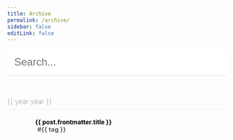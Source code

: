 ```yaml
---
title: Archive
permalink: /archive/
sidebar: false
editLink: false
---
```


<input class="search-box" type="text" v-model="search" placeholder="Search...">

<div v-for="year in years">

<h3 class="year-title">{{ year.year }}</h3>

<div class="archive-post" v-for="post in year.posts">

<h4 class="archive-post__title">
<a :href="post.path">{{ post.frontmatter.title }}</a>
</h4>

<div class="archive-post__metadata">
<DateTime class="archive-post__date" :time="post.frontmatter.date" format="YYYY-MM-DD" />
<span class="tag" v-for="tag in (post.frontmatter?.tags || [])">#{{ tag }}</span>
</div>

</div>

</div>

<script lang="ts">
import {onMounted, ref, reactive, computed} from 'vue'
import {usePagesData} from '@vuepress/client'

export default {
    setup() {
        const posts = reactive([])
        const search = ref(null)

        const years = computed(() => {
            const foundPosts = posts.filter(post => !search.value
                || post.frontmatter.title.toLowerCase().includes(search.value.toLowerCase())
                || (post.frontmatter.categories || []).some(category => category.includes(search.value.toLowerCase()))
                || (post.frontmatter.tags || []).some(tag => tag.includes(search.value.toLowerCase())))

            const yearsLookup = foundPosts.reduce((years, post) => {
                const year = new Date(post.frontmatter.date).getFullYear()

                years[year] = years[year] || []
                years[year].push(post)

                return years
            }, {})

            const yearsList = Object.keys(yearsLookup).map(year => ({
                year,
                posts: yearsLookup[year]
            }))

            yearsList.sort((a, b) => b.year - a.year)

            return yearsList
        })

        onMounted(() => {
            Promise.all(Object.values(usePagesData().value).map(get => get()))
                .then(pages => {
                    const postsPages = pages.filter(page => page.filePathRelative?.startsWith("posts/") && page.filePathRelative !== "posts/README.md")
                    postsPages.sort((a, b) => b.filePathRelative > a.filePathRelative ? 1 : -1)

                    posts.push(...postsPages)
                })
        })

        return {
            search,
            years
        }
    }
}
</script>

<style>
    input.search-box {
        width: 100%;
        border: none;
        border-bottom: 2px solid #eee;
        padding: 1rem;
        font-size: 1.5rem;

        transition: border-bottom 0.2s ease-in-out;
        background-color: none;
    }

    input.search-box:hover {
        border-bottom: 2px solid #ddd;
    }

    input.search-box:focus {
        border-bottom: 2px solid #1FB3FF;
        outline: none;
    }

    .year-title {
        font-weight: lighter;
        margin-top: 3rem;
        padding-bottom: 0.5rem;
        border-bottom: 1px solid #eee;
    }

    .tag {
        font-size: 0.9rem;
        font-weight: bold;
        margin: 0 5px;
    }

    .archive-post {
        margin-left: 4rem;
    }

    .archive-post__title {
        margin-bottom: 0;
    }

    .archive-post__title a {
        color: #000;
    }

    .archive-post__metadata {

    }

    .archive-post__date {
        font-size: 0.9rem;
        opacity: 0.7;
    }
</style>